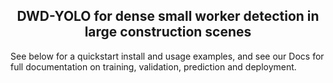 ## <div align="center">DWD-YOLO for dense small worker detection in large construction scenes</div>
See below for a quickstart install and usage examples, and see our Docs for full documentation on training, validation, prediction and deployment.
